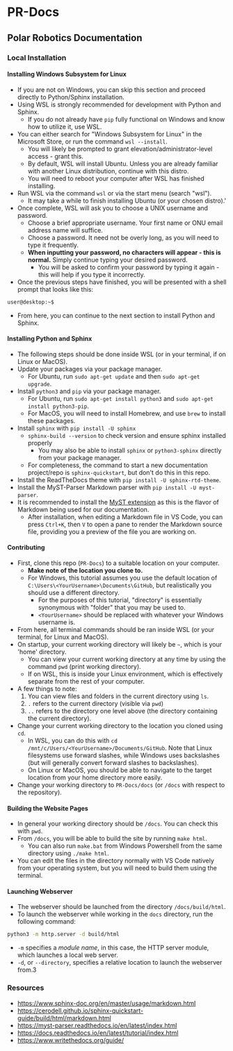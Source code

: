 # PR-Docs
## Polar Robotics Documentation
### Local Installation
#### Installing Windows Subsystem for Linux
- If you are not on Windows, you can skip this section and proceed directly to Python/Sphinx installation.
- Using WSL is strongly recommended for development with Python and Sphinx.
  - If you do not already have `pip` fully functional on Windows and know how to utilize it, use WSL.
- You can either search for "Windows Subsystem for Linux" in the Microsoft Store, or run the command `wsl --install`.
  - You will likely be prompted to grant elevation/administrator-level access - grant this.
  - By default, WSL will install Ubuntu. Unless you are already familiar with another Linux distribution, continue with this distro.
  - You will need to reboot your computer after WSL has finished installing.
- Run WSL via the command `wsl` or via the start menu (search "wsl").
  - It may take a while to finish installing Ubuntu (or your chosen distro).'
- Once complete, WSL will ask you to choose a UNIX username and password.
  - Choose a brief appropriate username. Your first name or ONU email address name will suffice.
  - Choose a password. It need not be overly long, as you will need to type it frequently.
  - **When inputting your password, no characters will appear - this is normal.** Simply continue typing your desired password.
    - You will be asked to confirm your password by typing it again - this will help if you type it incorrectly.
- Once the previous steps have finished, you will be presented with a shell prompt that looks like this:

```sh
user@desktop:~$
```

- From here, you can continue to the next section to install Python and Sphinx.

#### Installing Python and Sphinx
- The following steps should be done inside WSL (or in your terminal, if on Linux or MacOS).
- Update your packages via your package manager.
  - For Ubuntu, run `sudo apt-get update` and then `sudo apt-get upgrade`.
- Install `python3` and `pip` via your package manager.
  - For Ubuntu, run `sudo apt-get install python3` and `sudo apt-get install python3-pip`.
  - For MacOS, you will need to install Homebrew, and use `brew` to install these packages.
- Install `sphinx` with `pip install -U sphinx`
  - `sphinx-build --version` to check version and ensure sphinx installed properly
    - You may also be able to install `sphinx` or `python3-sphinx` directly from your package manager.
  - For completeness, the command to start a new documentation project/repo is `sphinx-quickstart`, but don't do this in this repo.
- Install the ReadTheDocs theme with `pip install -U sphinx-rtd-theme`.
- Install the MyST-Parser Markdown parser with `pip install -U myst-parser`.
- It is recommended to install the [MyST extension](https://marketplace.visualstudio.com/items?itemName=ExecutableBookProject.myst-highlight) as this is the flavor of Markdown being used for our documentation.
  - After installation, when editing a Markdown file in VS Code, you can press `Ctrl+K`, then `V` to open a pane to render the Markdown source file, providing you a preview of the file you are working on.

#### Contributing
- First, clone this repo (`PR-Docs`) to a suitable location on your computer. 
  - **Make note of the location you clone to.** 
  - For Windows, this tutorial assumes you use the default location of `C:\Users\<YourUsername>\Documents\GitHub`, but realistically you should use a different directory.
    - For the purposes of this tutorial, "directory" is essentially synonymous with "folder" that you may be used to.
    - `<YourUsername>` should be replaced with whatever your Windows username is.
- From here, all terminal commands should be ran inside WSL (or your terminal, for Linux and MacOS).
- On startup, your current working directory will likely be `~`, which is your 'home' directory.
  - You can view your current working directory at any time by using the command `pwd` (print working directory).
  - If on WSL, this is inside your Linux environment, which is effectively separate from the rest of your computer.
- A few things to note:
  1. You can view files and folders in the current directory using `ls`.
  2. `.` refers to the current directory (visible via `pwd`)
  3. `..` refers to the directory one level above (the directory containing the current directory).
- Change your current working directory to the location you cloned using `cd`. 
  - In WSL, you can do this with `cd /mnt/c/Users/<YourUsername>/Documents/GitHub`. Note that Linux filesystems use forward slashes, while Windows uses backslashes (but will generally convert forward slashes to backslashes).
  - On Linux or MacOS, you should be able to navigate to the target location from your home directory more easily.
- Change your working directory to `PR-Docs/docs` (or `/docs` with respect to the repository).

#### Building the Website Pages
- In general your working directory should be `/docs`. You can check this with `pwd`.
- From `/docs`, you will be able to build the site by running `make html`.
  - You can also run `make.bat` from Windows Powershell from the same directory using `./make html`.
- You can edit the files in the directory normally with VS Code natively from your operating system, but you will need to build them using the terminal.

#### Launching Webserver
- The webserver should be launched from the directory `/docs/build/html`.
- To launch the webserver while working in the `docs` directory, run the following command:
```sh
python3 -m http.server -d build/html
```
- `-m` specifies a *module name*, in this case, the HTTP server module, which launches a local web server.
- `-d`, or `--directory`, specifies a relative location to launch the webserver from.3

### Resources
- https://www.sphinx-doc.org/en/master/usage/markdown.html
- https://cerodell.github.io/sphinx-quickstart-guide/build/html/markdown.html
- https://myst-parser.readthedocs.io/en/latest/index.html
- https://docs.readthedocs.io/en/latest/tutorial/index.html
- https://www.writethedocs.org/guide/